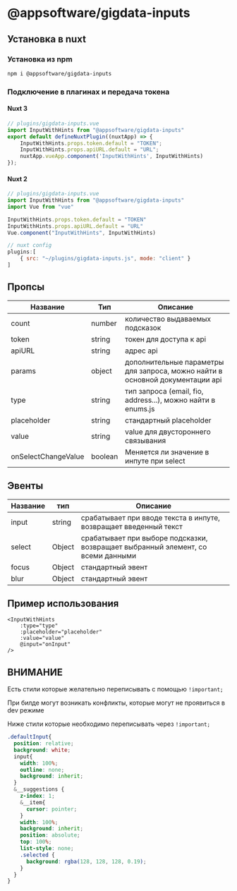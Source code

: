 # @appsoftware/gigdata-inputs

## Установка в nuxt 

### Установка из npm

```bash
npm i @appsoftware/gigdata-inputs
```

### Подключение в плагинах и передача токена

#### Nuxt 3
```js
// plugins/gigdata-inputs.vue
import InputWithHints from "@appsoftware/gigdata-inputs"
export default defineNuxtPlugin((nuxtApp) => {
    InputWithHints.props.token.default = "TOKEN";
    InputWithHints.props.apiURL.default = "URL";
    nuxtApp.vueApp.component('InputWithHints', InputWithHints)
});
```
#### Nuxt 2

```js
// plugins/gigdata-inputs.vue
import InputWithHints from "@appsoftware/gigdata-inputs"
import Vue from "vue"

InputWithHints.props.token.default = "TOKEN"
InputWithHints.props.apiURL.default = "URL"
Vue.component("InputWithHints", InputWithHints)
```

```js
// nuxt config 
plugins:[
    { src: "~/plugins/gigdata-inputs.js", mode: "client" }
]
```

## Пропсы

| Название            | Тип     | Описание                                                                      |
|---------------------|---------|-------------------------------------------------------------------------------|
| count               | number  | количество выдаваемых подсказок                                               |
| token               | string  | токен для доступа к api                                                       |
| apiURL              | string  | адрес api                                                                     |
| params              | object  | дополнительные параметры для запроса, можно найти в основной документации api |
| type                | string  | тип запроса (email, fio, address...), можно найти в enums.js                  |
| placeholder         | string  | стандартный placeholder                                                       |
| value               | string  | value для двустороннего связывания                                            |
| onSelectChangeValue | boolean | Меняется ли значение в инпуте при select                                      |



## Эвенты

| Название | тип    | Описание                                                                         |
|----------|--------|----------------------------------------------------------------------------------|
| input    | string | срабатывает при вводе текста в инпуте, возвращает введенный текст                |
| select   | Object | срабатывает при выборе подсказки, возвращает выбранный элемент, со всеми данными |
| focus    | Object | стандартный эвент                                                                |
| blur     | Object | стандартный эвент                                                                |


## Пример использования 

```vue
<InputWithHints
    :type="type"
    :placeholder="placeholder"
    :value="value"
    @input="onInput"
/>
```

## ВНИМАНИЕ
Есть стили которые желательно переписывать с помощью `!important;`

При билде могут возникать конфликты, которые могут не проявиться в dev режиме

Ниже стили которые необходимо переписывать через `!important;`

```scss
.defaultInput{
  position: relative;
  background: white;
  input{
    width: 100%;
    outline: none;
    background: inherit;
  }
  &__suggestions {
    z-index: 1;
    &__item{
      cursor: pointer;
    }
    width: 100%;
    background: inherit;
    position: absolute;
    top: 100%;
    list-style: none;
    .selected {
      background: rgba(128, 128, 128, 0.19);
    }
  }
}
```